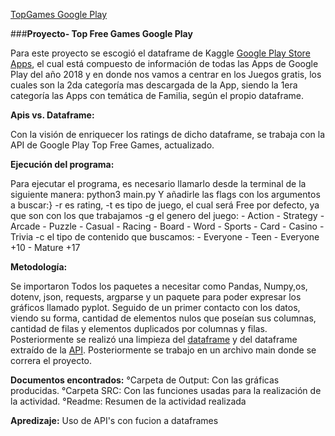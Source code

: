[TopGames Google Play](input/gpcover.png)

###**Proyecto- Top Free Games Google Play**

Para este proyecto se escogió el dataframe de Kaggle [Google Play Store Apps](https://www.kaggle.com/lava18/google-play-store-apps/notebooks), el cual está compuesto de información de todas las Apps de Google Play del año 2018 y en donde nos vamos a centrar en los Juegos gratis, los cuales son la 2da categoría mas descargada de la App, siendo la 1era categoría las Apps con temática de Familia, según el propio dataframe.

**Apis vs. Dataframe:**

Con la visión de enriquecer los ratings de dicho dataframe, se trabaja con la API de Google Play Top Free Games, actualizado.

**Ejecución del programa:**

Para ejecutar el programa, es necesario llamarlo desde la terminal de la siguiente manera: python3 main.py Y añadirle las flags con los argumentos a buscar:}
-r es rating,
-t es tipo de juego, el cual será Free por defecto, ya que son con los que trabajamos
-g el genero del juego:
    - Action
    - Strategy
    - Arcade
    - Puzzle
    - Casual
    - Racing
    - Board
    - Word
    - Sports
    - Card
    - Casino
    - Trivia
-c el tipo de contenido  que buscamos:
    - Everyone
    - Teen
    - Everyone +10
    - Mature +17 

**Metodología:**

Se importaron Todos los paquetes a necesitar como Pandas, Numpy,os, dotenv, json, requests, argparse y un paquete para poder expresar los gráficos llamado pyplot. Seguido de un primer contacto con los datos, viendo su forma, cantidad de elementos nulos que poseían sus columnas, cantidad de filas y elementos duplicados por columnas y filas. Posteriormente se realizó una limpieza del [dataframe](output/limpiezadf.py) y del dataframe extraído de la [API](output/limpiezaApi.py). Posteriormente se trabajo en un archivo main donde se correra el proyecto.

**Documentos encontrados:**
°Carpeta de Output: Con las gráficas producidas.
°Carpeta SRC: Con las funciones usadas para la realización de la actividad.
°Readme: Resumen de la actividad realizada

**Apredizaje:** 
Uso de API's con fucion a dataframes
